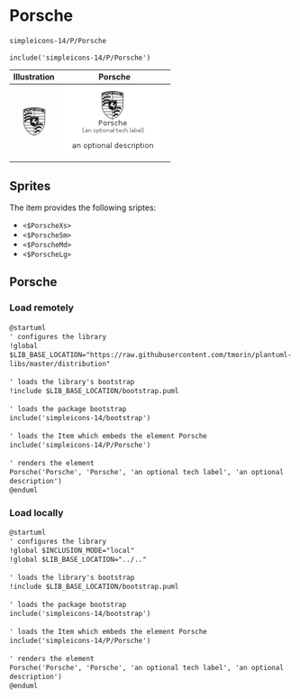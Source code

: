 # Porsche


```text
simpleicons-14/P/Porsche
```

```text
include('simpleicons-14/P/Porsche')
```



| Illustration | Porsche |
| :---: | :---: |
| ![illustration for Illustration](../../simpleicons-14/P/Porsche.png) | ![illustration for Porsche](../../simpleicons-14/P/Porsche.Local.png) |



## Sprites
The item provides the following sriptes:

- `<$PorscheXs>`
- `<$PorscheSm>`
- `<$PorscheMd>`
- `<$PorscheLg>`





## Porsche

### Load remotely
```plantuml
@startuml
' configures the library
!global $LIB_BASE_LOCATION="https://raw.githubusercontent.com/tmorin/plantuml-libs/master/distribution"

' loads the library's bootstrap
!include $LIB_BASE_LOCATION/bootstrap.puml

' loads the package bootstrap
include('simpleicons-14/bootstrap')

' loads the Item which embeds the element Porsche
include('simpleicons-14/P/Porsche')

' renders the element
Porsche('Porsche', 'Porsche', 'an optional tech label', 'an optional description')
@enduml
```

### Load locally
```plantuml
@startuml
' configures the library
!global $INCLUSION_MODE="local"
!global $LIB_BASE_LOCATION="../.."

' loads the library's bootstrap
!include $LIB_BASE_LOCATION/bootstrap.puml

' loads the package bootstrap
include('simpleicons-14/bootstrap')

' loads the Item which embeds the element Porsche
include('simpleicons-14/P/Porsche')

' renders the element
Porsche('Porsche', 'Porsche', 'an optional tech label', 'an optional description')
@enduml
```

